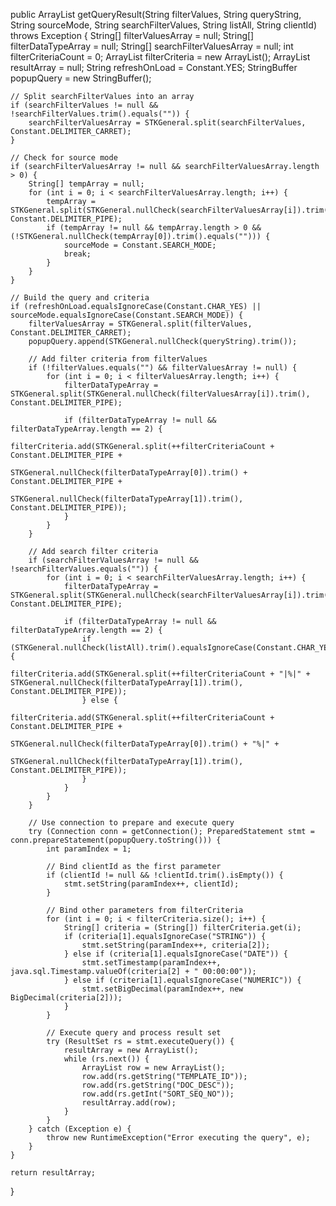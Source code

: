 public ArrayList getQueryResult(String filterValues, String queryString, String sourceMode, String searchFilterValues, String listAll, String clientId) throws Exception {
    String[] filterValuesArray = null;
    String[] filterDataTypeArray = null;
    String[] searchFilterValuesArray = null;
    int filterCriteriaCount = 0;
    ArrayList filterCriteria = new ArrayList();
    ArrayList resultArray = null;
    String refreshOnLoad = Constant.YES;
    StringBuffer popupQuery = new StringBuffer();

    // Split searchFilterValues into an array
    if (searchFilterValues != null && !searchFilterValues.trim().equals("")) {
        searchFilterValuesArray = STKGeneral.split(searchFilterValues, Constant.DELIMITER_CARRET);
    }

    // Check for source mode
    if (searchFilterValuesArray != null && searchFilterValuesArray.length > 0) {
        String[] tempArray = null;
        for (int i = 0; i < searchFilterValuesArray.length; i++) {
            tempArray = STKGeneral.split(STKGeneral.nullCheck(searchFilterValuesArray[i]).trim(), Constant.DELIMITER_PIPE);
            if (tempArray != null && tempArray.length > 0 && (!STKGeneral.nullCheck(tempArray[0]).trim().equals(""))) {
                sourceMode = Constant.SEARCH_MODE;
                break;
            }
        }
    }

    // Build the query and criteria
    if (refreshOnLoad.equalsIgnoreCase(Constant.CHAR_YES) || sourceMode.equalsIgnoreCase(Constant.SEARCH_MODE)) {
        filterValuesArray = STKGeneral.split(filterValues, Constant.DELIMITER_CARRET);
        popupQuery.append(STKGeneral.nullCheck(queryString).trim());

        // Add filter criteria from filterValues
        if (!filterValues.equals("") && filterValuesArray != null) {
            for (int i = 0; i < filterValuesArray.length; i++) {
                filterDataTypeArray = STKGeneral.split(STKGeneral.nullCheck(filterValuesArray[i]).trim(), Constant.DELIMITER_PIPE);

                if (filterDataTypeArray != null && filterDataTypeArray.length == 2) {
                    filterCriteria.add(STKGeneral.split(++filterCriteriaCount + Constant.DELIMITER_PIPE +
                        STKGeneral.nullCheck(filterDataTypeArray[0]).trim() + Constant.DELIMITER_PIPE +
                        STKGeneral.nullCheck(filterDataTypeArray[1]).trim(), Constant.DELIMITER_PIPE));
                }
            }
        }

        // Add search filter criteria
        if (searchFilterValuesArray != null && !searchFilterValues.equals("")) {
            for (int i = 0; i < searchFilterValuesArray.length; i++) {
                filterDataTypeArray = STKGeneral.split(STKGeneral.nullCheck(searchFilterValuesArray[i]).trim(), Constant.DELIMITER_PIPE);

                if (filterDataTypeArray != null && filterDataTypeArray.length == 2) {
                    if (STKGeneral.nullCheck(listAll).trim().equalsIgnoreCase(Constant.CHAR_YES)) {
                        filterCriteria.add(STKGeneral.split(++filterCriteriaCount + "|%|" + STKGeneral.nullCheck(filterDataTypeArray[1]).trim(), Constant.DELIMITER_PIPE));
                    } else {
                        filterCriteria.add(STKGeneral.split(++filterCriteriaCount + Constant.DELIMITER_PIPE + 
                            STKGeneral.nullCheck(filterDataTypeArray[0]).trim() + "%|" +
                            STKGeneral.nullCheck(filterDataTypeArray[1]).trim(), Constant.DELIMITER_PIPE));
                    }
                }
            }
        }

        // Use connection to prepare and execute query
        try (Connection conn = getConnection(); PreparedStatement stmt = conn.prepareStatement(popupQuery.toString())) {
            int paramIndex = 1;

            // Bind clientId as the first parameter
            if (clientId != null && !clientId.trim().isEmpty()) {
                stmt.setString(paramIndex++, clientId);
            }

            // Bind other parameters from filterCriteria
            for (int i = 0; i < filterCriteria.size(); i++) {
                String[] criteria = (String[]) filterCriteria.get(i);
                if (criteria[1].equalsIgnoreCase("STRING")) {
                    stmt.setString(paramIndex++, criteria[2]);
                } else if (criteria[1].equalsIgnoreCase("DATE")) {
                    stmt.setTimestamp(paramIndex++, java.sql.Timestamp.valueOf(criteria[2] + " 00:00:00"));
                } else if (criteria[1].equalsIgnoreCase("NUMERIC")) {
                    stmt.setBigDecimal(paramIndex++, new BigDecimal(criteria[2]));
                }
            }

            // Execute query and process result set
            try (ResultSet rs = stmt.executeQuery()) {
                resultArray = new ArrayList();
                while (rs.next()) {
                    ArrayList row = new ArrayList();
                    row.add(rs.getString("TEMPLATE_ID"));
                    row.add(rs.getString("DOC_DESC"));
                    row.add(rs.getInt("SORT_SEQ_NO"));
                    resultArray.add(row);
                }
            }
        } catch (Exception e) {
            throw new RuntimeException("Error executing the query", e);
        }
    }

    return resultArray;
}

